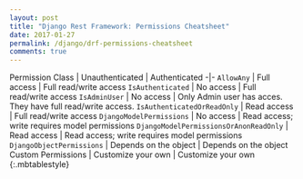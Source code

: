 ```yaml
---
layout: post
title: "Django Rest Framework: Permissions Cheatsheet"
date: 2017-01-27
permalink: /django/drf-permissions-cheatsheet
comments: true
---
```


Permission Class                        | Unauthenticated           | Authenticated
-|-
`AllowAny`                              | Full access               | Full read/write access
`IsAuthenticated`                       | No access                 | Full read/write access
`IsAdminUser`                           | No access                 | Only Admin user has acces. They have full read/write access.
`IsAuthenticatedOrReadOnly`             | Read access               | Full read/write access
`DjangoModelPermissions`                | No access                 | Read access; write requires model permissions
`DjangoModelPermissionsOrAnonReadOnly`  | Read access               | Read access; write requires model permissions
`DjangoObjectPermissions`               | Depends on the object     | Depends on the object
Custom Permissions                      | Customize your own        | Customize your own
{:.mbtablestyle}
